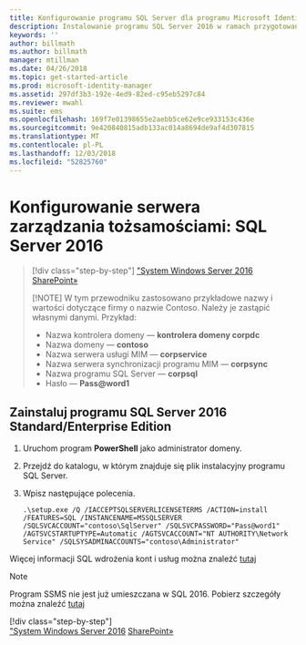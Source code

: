 ```yaml
---
title: Konfigurowanie programu SQL Server dla programu Microsoft Identity Manager 2016 z dodatkiem SP1 | Dokumentacja firmy Microsoft
description: Instalowanie programu SQL Server 2016 w ramach przygotowania do instalacji programu MIM 2016.
keywords: ''
author: billmath
ms.author: billmath
manager: mtillman
ms.date: 04/26/2018
ms.topic: get-started-article
ms.prod: microsoft-identity-manager
ms.assetid: 297df3b3-192e-4ed9-82ed-c95eb5297c84
ms.reviewer: mwahl
ms.suite: ems
ms.openlocfilehash: 169f7e01398655e2aebb5ce62e9ce933153c436e
ms.sourcegitcommit: 9e420840815adb133ac014a8694de9af4d307815
ms.translationtype: MT
ms.contentlocale: pl-PL
ms.lasthandoff: 12/03/2018
ms.locfileid: "52825760"
---
```

# <a name="set-up-an-identity-management-server-sql-server-2016"></a>Konfigurowanie serwera zarządzania tożsamościami: SQL Server 2016

> [!div class="step-by-step"]
> ["System Windows Server 2016](prepare-server-ws2016.md)
> [SharePoint»](prepare-server-sharepoint.md)
> 
> [!NOTE]
> W tym przewodniku zastosowano przykładowe nazwy i wartości dotyczące firmy o nazwie Contoso. Należy je zastąpić własnymi danymi. Przykład:
> - Nazwa kontrolera domeny — **kontrolera domeny corpdc**
> - Nazwa domeny — **contoso**
> - Nazwa serwera usługi MIM — **corpservice**
> - Nazwa serwera synchronizacji programu MIM — **corpsync**
> - Nazwa programu SQL Server — **corpsql**
> - Hasło — <strong>Pass@word1</strong>

## <a name="install-sql-server-2016-standardenterprise-edition"></a>Zainstaluj **programu SQL Server 2016 Standard/Enterprise Edition**

1. Uruchom program **PowerShell** jako administrator domeny.

2. Przejdź do katalogu, w którym znajduje się plik instalacyjny programu SQL Server.

3. Wpisz następujące polecenia.

    ```
    .\setup.exe /Q /IACCEPTSQLSERVERLICENSETERMS /ACTION=install /FEATURES=SQL /INSTANCENAME=MSSQLSERVER /SQLSVCACCOUNT="contoso\SqlServer" /SQLSVCPASSWORD="Pass@word1"   /AGTSVCSTARTUPTYPE=Automatic /AGTSVCACCOUNT="NT AUTHORITY\Network Service" /SQLSYSADMINACCOUNTS="contoso\Administrator"
    ```
Więcej informacji SQL wdrożenia kont i usług można znaleźć [tutaj](https://docs.microsoft.com/sql/database-engine/configure-windows/configure-windows-service-accounts-and-permissions?view=sql-server-2017)
> [!NOTE]
> Program SSMS nie jest już umieszczana w SQL 2016. Pobierz szczegóły można znaleźć [tutaj](https://docs.microsoft.com/sql/ssms/download-sql-server-management-studio-ssms?view=sql-server-2017)
> 
> [!div class="step-by-step"]  
> ["System Windows Server 2016](prepare-server-ws2016.md)
> [SharePoint»](prepare-server-sharepoint.md)
